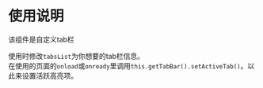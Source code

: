 # 使用说明

该组件是自定义tab栏

使用时修改`tabsList`为你想要的tab栏信息。  
在使用的页面的`onload`或`onready`里调用`this.getTabBar().setActiveTab()`。以此来设置活跃高亮项。